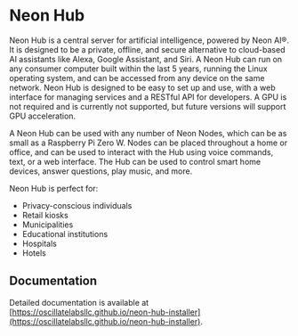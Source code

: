 # Neon Hub

Neon Hub is a central server for artificial intelligence, powered by Neon AI®. It is designed to be a private, offline, and secure alternative to cloud-based AI assistants like Alexa, Google Assistant, and Siri. A Neon Hub can run on any consumer computer built within the last 5 years, running the Linux operating system, and can be accessed from any device on the same network. Neon Hub is designed to be easy to set up and use, with a web interface for managing services and a RESTful API for developers. A GPU is not required and is currently not supported, but future versions will support GPU acceleration.

A Neon Hub can be used with any number of Neon Nodes, which can be as small as a Raspberry Pi Zero W. Nodes can be placed throughout a home or office, and can be used to interact with the Hub using voice commands, text, or a web interface. The Hub can be used to control smart home devices, answer questions, play music, and more.

Neon Hub is perfect for:

- Privacy-conscious individuals
- Retail kiosks
- Municipalities
- Educational institutions
- Hospitals
- Hotels

## Documentation

Detailed documentation is available at [https://oscillatelabsllc.github.io/neon-hub-installer](https://oscillatelabsllc.github.io/neon-hub-installer).
